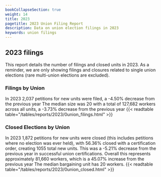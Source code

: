 ```yaml
---
bookCollapseSection: true
weight: 14
title: 2023
pagetitle: 2023 Union Filing Report
description: Data on union election filings in 2023
keywords: union filings
---
```


## 2023 filings

This report details the number of filings and closed units in 2023. As a reminder, we are only showing filings and closures related to single union elections (rare multi-union elections are excluded).

### Filings by Union
In 2023 2,037 petitions for new units were filed, a -4.50% decrease from the previous year The median size was 20 with a total of 127,682 workers across all units, a -3.73% decrease from the previous year
{{< readtable table="/tables/reports/2023/0union_filings.html" >}}

### Closed Elections by Union
In 2023 1,872 petitions for new units were closed (this includes petitions where no election was ever held), with 56.36% closed with a certification order, creating 1055 total new units. This was a -5.21% decrease from the previous year in successful union certifications. Overall this represents approximately 81,660 workers, which is a 45.07% increase from the previous year The median bargaining unit has 20 workers.
{{< readtable table="/tables/reports/2023/0union_closed.html" >}}
